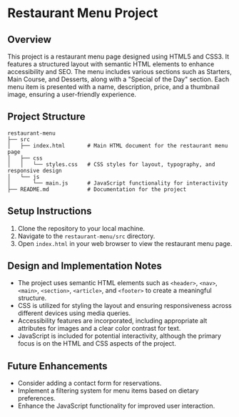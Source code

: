 # Restaurant Menu Project

## Overview
This project is a restaurant menu page designed using HTML5 and CSS3. It features a structured layout with semantic HTML elements to enhance accessibility and SEO. The menu includes various sections such as Starters, Main Course, and Desserts, along with a "Special of the Day" section. Each menu item is presented with a name, description, price, and a thumbnail image, ensuring a user-friendly experience.

## Project Structure
```
restaurant-menu
├── src
│   ├── index.html       # Main HTML document for the restaurant menu page
│   ├── css
│   │   └── styles.css   # CSS styles for layout, typography, and responsive design
│   └── js
│       └── main.js      # JavaScript functionality for interactivity
├── README.md            # Documentation for the project
```

## Setup Instructions
1. Clone the repository to your local machine.
2. Navigate to the `restaurant-menu/src` directory.
3. Open `index.html` in your web browser to view the restaurant menu page.

## Design and Implementation Notes
- The project uses semantic HTML elements such as `<header>`, `<nav>`, `<main>`, `<section>`, `<article>`, and `<footer>` to create a meaningful structure.
- CSS is utilized for styling the layout and ensuring responsiveness across different devices using media queries.
- Accessibility features are incorporated, including appropriate alt attributes for images and a clear color contrast for text.
- JavaScript is included for potential interactivity, although the primary focus is on the HTML and CSS aspects of the project.

## Future Enhancements
- Consider adding a contact form for reservations.
- Implement a filtering system for menu items based on dietary preferences.
- Enhance the JavaScript functionality for improved user interaction.